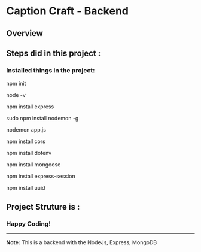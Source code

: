 # Caption Craft - Backend

## Overview

## Steps did in this project :

### Installed things in the project:

npm init

node -v

npm install express

sudo  npm  install  nodemon  -g

nodemon  app.js

npm  install  cors

npm  install  dotenv

npm install mongoose

npm  install  express-session

npm install uuid



## Project Struture is :

### Happy Coding!

---

**Note:** This is a backend with the NodeJs, Express, MongoDB
